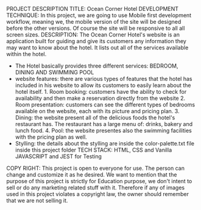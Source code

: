 PROJECT DESCRIPTION
TITLE: Ocean Corner Hotel
DEVELOPMENT TECHNIQUE: In this project, we are going to use Mobile first development workflow, meaning we, the mobile version of the site will be designed before the other versions. Of course the site will be responsive to all all screen sizes.
DESCRIPTION: The Ocean Corner Hotel's website is an application built for guiding and give its customers any information they may want to know about the hotel. It lists out all of the services available within the hotel.

- The Hotel basically provides three different services: BEDROOM, DINING AND SWIMMING POOL
- website features: there are various types of features that the hotel has included in his website to allow its customers to easily learn about the hotel itself. 1. Room booking: customers have the ability to check for availability and then make a reservation directly from the website 2. Room presentation: customers can see the different types of bedrooms available on the website, each with its picture and pricing plan. 3. Dining: the website present all of the delicious foods the hotel's restaurant has. The restaurant has a large menu of: drinks, bakery and lunch food. 4. Pool: the website presentes also the swimming facilities with the pricing plan as well.
- Stylling: the details about the stylling are inside the color-palette.txt file inside this project folder
  TECH STACK: HTML, CSS and Vanilla JAVASCRIPT and JEST for Testing

COPY RIGHT: This project is open to everyone for use. The person can change and customize it as he desired. We want to mention that the purpose of this project is strictly for Education purpose, we don't intent to sell or do any marketing related stuff with it. Therefore if any of images used in this project violates a copyright law, the owner should remember that we are not selling it.
